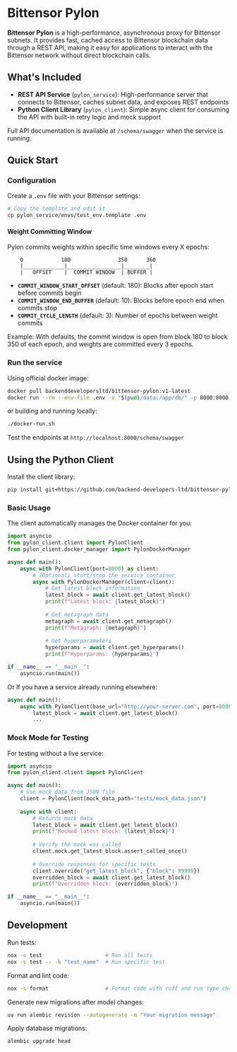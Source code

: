 # Bittensor Pylon

**Bittensor Pylon** is a high-performance, asynchronous proxy for Bittensor subnets. It provides fast, cached access to Bittensor blockchain data through a REST API, making it easy for applications to interact with the Bittensor network without direct blockchain calls.

## What's Included

- **REST API Service** (`pylon_service`): High-performance server that connects to Bittensor, caches subnet data, and exposes REST endpoints
- **Python Client Library** (`pylon_client`): Simple async client for consuming the API with built-in retry logic and mock support

Full API documentation is available at `/schema/swagger` when the service is running.


## Quick Start

### Configuration

Create a `.env` file with your Bittensor settings:

```bash
# Copy the template and edit it
cp pylon_service/envs/test_env.template .env
```

#### Weight Committing Window

Pylon commits weights within specific time windows every X epochs:
```
    0            180               350      360
    |_____________|_________________|________|
    |   OFFSET    |  COMMIT WINDOW  | BUFFER |
```

- **`COMMIT_WINDOW_START_OFFSET`** (default: 180): Blocks after epoch start before commits begin
- **`COMMIT_WINDOW_END_BUFFER`** (default: 10): Blocks before epoch end when commits stop
- **`COMMIT_CYCLE_LENGTH`** (default: 3): Number of epochs between weight commits

Example: With defaults, the commit window is open from block 180 to block 350 of each epoch, and weights are committed every 3 epochs.

### Run the service

Using official docker image:

```bash
docker pull backenddevelopersltd/bittensor-pylon:v1-latest
docker run --rm --env-file .env -v "$(pwd)/data:/app/db/" -p 8000:8000 backenddevelopersltd/bittensor-pylon:v1-latest
```

or building and running locally:
```bash
./docker-run.sh
```

Test the endpoints at `http://localhost:8000/schema/swagger`



## Using the Python Client

Install the client library:
```bash
pip install git+https://github.com/backend-developers-ltd/bittensor-pylon.git
```

### Basic Usage

The client automatically manages the Docker container for you:

```python
import asyncio
from pylon_client.client import PylonClient
from pylon_client.docker_manager import PylonDockerManager

async def main():
    async with PylonClient(port=8000) as client:
        # (Optional) start/stop the service container
        async with PylonDockerManager(client=client):
            # Get latest block information
            latest_block = await client.get_latest_block()
            print(f"Latest block: {latest_block}")
            
            # Get metagraph data
            metagraph = await client.get_metagraph()
            print(f"Metagraph: {metagraph}")
            
            # Get hyperparameters
            hyperparams = await client.get_hyperparams()
            print(f"Hyperparams: {hyperparams}")

if __name__ == "__main__":
    asyncio.run(main())
```

Or If you have a service already running elsewhere:

```python
async def main():
    async with PylonClient(base_url="http://your-server.com", port=8000) as client:
        latest_block = await client.get_latest_block()
        ...

```

### Mock Mode for Testing

For testing without a live service:

```python
import asyncio
from pylon_client.client import PylonClient

async def main():
    # Use mock data from JSON file
    client = PylonClient(mock_data_path="tests/mock_data.json")
    
    async with client:
        # Returns mock data
        latest_block = await client.get_latest_block()
        print(f"Mocked latest block: {latest_block}")
        
        # Verify the mock was called
        client.mock.get_latest_block.assert_called_once()
        
        # Override responses for specific tests
        client.override("get_latest_block", {"block": 99999})
        overridden_block = await client.get_latest_block()
        print(f"Overridden block: {overridden_block}")

if __name__ == "__main__":
    asyncio.run(main())
```

## Development

Run tests:
```bash
nox -s test                    # Run all tests
nox -s test -- -k "test_name"  # Run specific test
```

Format and lint code:
```bash
nox -s format                  # Format code with ruff and run type checking
```

Generate new migrations after model changes:
```bash
uv run alembic revision --autogenerate -m "Your migration message"
```

Apply database migrations:
```bash
alembic upgrade head
```

